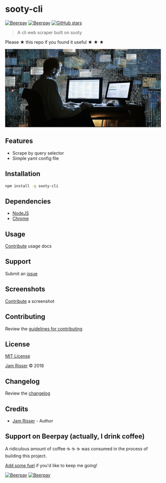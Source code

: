 # sooty-cli

[![Beerpay](https://beerpay.io/jamrizzi/sooty-cli/badge.svg?style=beer-square)](https://beerpay.io/jamrizzi/sooty-cli)
[![Beerpay](https://beerpay.io/jamrizzi/sooty-cli/make-wish.svg?style=flat-square)](https://beerpay.io/jamrizzi/sooty-cli?focus=wish)
[![GitHub stars](https://img.shields.io/github/stars/jamrizzi/sooty-cli.svg?style=social&label=Stars)](https://github.com/jamrizzi/sooty-cli)

> A cli web scraper built on sooty

Please &#9733; this repo if you found it useful &#9733; &#9733; &#9733;

![](assets/sooty.png)
## Features

* Scrape by query selector
* Simple yaml config file


## Installation

```sh
npm install -g sooty-cli
```


## Dependencies

* [NodeJS](https://nodejs.org)
* [Chrome](https://www.google.com/chrome)


## Usage

[Contribute](https://github.com/jamrizzi/sooty-cli/blob/master/CONTRIBUTING.md) usage docs


## Support

Submit an [issue](https://github.com/jamrizzi/sooty-cli/issues/new)


## Screenshots

[Contribute](https://github.com/jamrizzi/sooty-cli/blob/master/CONTRIBUTING.md) a screenshot


## Contributing

Review the [guidelines for contributing](https://github.com/jamrizzi/sooty-cli/blob/master/CONTRIBUTING.md)


## License

[MIT License](https://github.com/jamrizzi/sooty-cli/blob/master/LICENSE)

[Jam Risser](https://jam.jamrizzi.com) &copy; 2018


## Changelog

Review the [changelog](https://github.com/jamrizzi/sooty-cli/blob/master/CHANGELOG.md)


## Credits

* [Jam Risser](https://jam.jamrizzi.com) - Author


## Support on Beerpay (actually, I drink coffee)

A ridiculous amount of coffee :coffee: :coffee: :coffee: was consumed in the process of building this project.

[Add some fuel](https://beerpay.io/jamrizzi/sooty-cli) if you'd like to keep me going!

[![Beerpay](https://beerpay.io/jamrizzi/sooty-cli/badge.svg?style=beer-square)](https://beerpay.io/jamrizzi/sooty-cli)
[![Beerpay](https://beerpay.io/jamrizzi/sooty-cli/make-wish.svg?style=flat-square)](https://beerpay.io/jamrizzi/sooty-cli?focus=wish)
